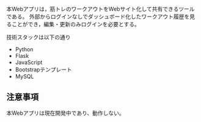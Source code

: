 ﻿本Webアプリは，筋トレのワークアウトをWebサイト化して共有できるツールである。
外部からログインなしでダッシュボード化したワークアウト履歴を見ることができ，編集・更新のみログインを必要とする。

技術スタックは以下の通り

- Python
- Flask
- JavaScript
- Bootstrapテンプレート
- MySQL

## 注意事項
本Webアプリは現在開発中であり、動作しない。